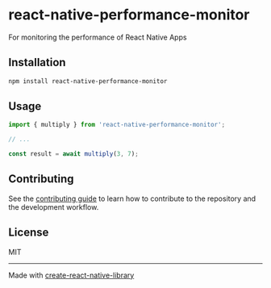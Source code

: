 # react-native-performance-monitor

For monitoring the performance of React Native Apps

## Installation

```sh
npm install react-native-performance-monitor
```

## Usage


```js
import { multiply } from 'react-native-performance-monitor';

// ...

const result = await multiply(3, 7);
```


## Contributing

See the [contributing guide](CONTRIBUTING.md) to learn how to contribute to the repository and the development workflow.

## License

MIT

---

Made with [create-react-native-library](https://github.com/callstack/react-native-builder-bob)
